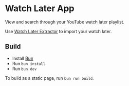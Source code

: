 # Watch Later App
View and search through your YouTube watch later playlist.

Use [Watch Later Extractor](https://greasyfork.org/en/scripts/504389-watch-later-extractor) to import your watch later.

## Build
- Install [Bun](https://bun.sh/)
- Run `bun install`
- Run `bun dev`

To build as a static page, run `bun run build`.